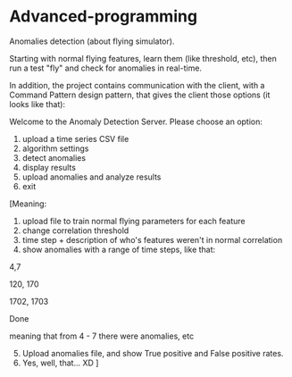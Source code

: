 # Advanced-programming

Anomalies detection (about flying simulator).

Starting with normal flying features, learn them (like threshold, etc), then run a test "fly" and check for anomalies in real-time.

In addition, the project contains communication with the client, with a Command Pattern design pattern, that gives the client those options (it looks like that):

Welcome to the Anomaly Detection Server.
Please choose an option:
1. upload a time series CSV file
2. algorithm settings
3. detect anomalies
4. display results
5. upload anomalies and analyze results
6. exit

[Meaning:

1. upload file to train normal flying parameters for each feature
2. change correlation threshold
3. time step + description of who's features weren't in normal correlation
4. show anomalies with a range of time steps, like that:

4,7

120, 170

1702, 1703

Done
  
  meaning that from 4 - 7 there were anomalies, etc
  
5. Upload anomalies file, and show True positive and False positive rates.
6. Yes, well, that... XD
]

